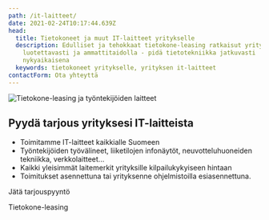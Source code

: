 ```yaml
---
path: /it-laitteet/
date: 2021-02-24T10:17:44.639Z
head:
  title: Tietokoneet ja muut IT-laitteet yritykselle
  description: Edulliset ja tehokkaat tietokone-leasing ratkaisut yrityksille
    luotettavasti ja ammattitaidolla - pidä tietotekniikka jatkuvasti
    nykyaikaisena
  keywords: tietokoneet yritykselle, yrityksen it-laitteet
contactForm: Ota yhteyttä
---
```


<HeroBlock bgColor="brand" imageAlign="right">

<div className="HeroBlockImage">

![Tietokone-leasing ja työntekijöiden laitteet](/assets/devices.png)

</div>

<div className="HeroBlockContent">

## Pyydä tarjous yrityksesi IT-laitteista

* Toimitamme IT-laitteet kaikkialle Suomeen
* Työntekijöiden työvälineet, liiketilojen infonäytöt, neuvotteluhuoneiden tekniikka, verkkolaitteet...
* Kaikki yleisimmät laitemerkit yrityksille kilpailukykyiseen hintaan
* Toimitukset asennettuna tai yrityksenne ohjelmistoilla esiasennettuna.

<CallToAction bgColor="dark" url="#contact-form" align="left">Jätä tarjouspyyntö</CallToAction>

<CallToAction bgColor="lightest" url="/tietokone-leasing" align="left">Tietokone-leasing</CallToAction>

</div>

</HeroBlock>


<Cards cardsPerRow="3" cards='[{"bgColor":"lightest","title":"Tietokone-leasing","linkBgColor":"lightest","content":"Yrityksen IT-laitteet kuukausihinnalla. Älä sido omaa pääomaa IT-laitteisiin, vaan hanki ne leasing-sopimuksella.\n\n","linkText":"Lue lisää tietokone-leasingista","link":"/tietokone-leasing"},{"bgColor":"lightest","title":"Työntekijöiden työvälineet","linkBgColor":"lightest","content":"Työntekijöille toimivat työkoneet ja puhelimet. Toimitamme tietokoneet ja puhelimet suoraan käyttöön.\n\n","linkText":"Tutustu tarkemmin","link":"/it-laitteet/tyontekijat"},{"bgColor":"lightest","title":"Yrityksen verkkoyhteydet","linkBgColor":"lightest","content":"Luotettavat yrityksen verkkoyhteydet toimistoon ja etätyöhön. Kauttamme myös verkkojen valvonta ja ylläpito.","linkText":"Lue lisää","link":"/it-laitteet/verkot"},{"bgColor":"lightest","title":"Toimiston IT-laitteet","linkBgColor":"lightest","content":"Toimiston monitoimilaitteet, neuvotteluhuoneiden etäpalaverilaitteet sekä info- ja mainosnäytöt liiketiloihin.\n\n","linkText":"Tutustu","link":"/it-laitteet/toimistot-ja-liiketilat"},{"bgColor":"lightest","title":"Ohjelmistot","linkBgColor":"lightest","content":"Ohjelmistot ja -lisenssit ja pilvipalvelut. Esiasennettuna ja osana yrityksen keskitettyä hallintaa.\n\n","linkText":"Lue lisää","link":"/it-laitteet/ohjelmistot"}]' />